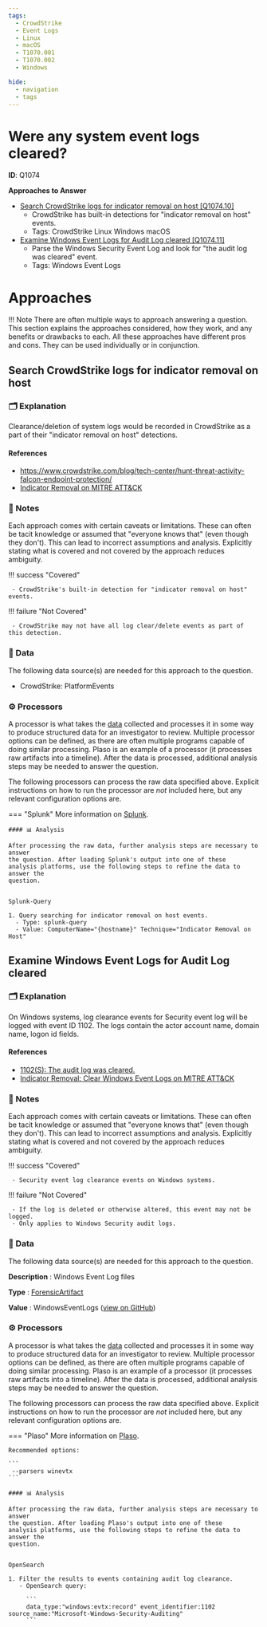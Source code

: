 ```yaml
---
tags:
  - CrowdStrike
  - Event Logs
  - Linux
  - macOS
  - T1070.001
  - T1070.002
  - Windows

hide:
  - navigation
  - tags
---
```


# Were any system event logs cleared?

**ID**: Q1074


**Approaches to Answer**

-  [Search CrowdStrike logs for indicator removal on host [Q1074.10]](#search-crowdstrike-logs-for-indicator-removal-on-host)
    - CrowdStrike has built-in detections for "indicator removal on host" events.
    - Tags: <span class="dfiqTag">CrowdStrike</span> <span class="dfiqTag">Linux</span> <span class="dfiqTag">Windows</span> <span class="dfiqTag">macOS</span>
-  [Examine Windows Event Logs for Audit Log cleared [Q1074.11]](#examine-windows-event-logs-for-audit-log-cleared)
    - Parse the Windows Security Event Log and look for "the audit log was cleared" event.
    - Tags: <span class="dfiqTag">Windows</span> <span class="dfiqTag">Event Logs</span>

# Approaches

!!! Note
    There are often multiple ways to approach answering a question.
    This section explains the approaches considered, how they work, and any
    benefits or drawbacks to each. All these approaches have different pros
    and cons. They can be used individually or in conjunction.

## Search CrowdStrike logs for indicator removal on host
### 🗂️ Explanation
Clearance/deletion of system logs would be recorded in CrowdStrike as a part of their "indicator removal on host" detections.

#### References
 - https://www.crowdstrike.com/blog/tech-center/hunt-threat-activity-falcon-endpoint-protection/
 - [Indicator Removal on MITRE ATT&CK](https://attack.mitre.org/techniques/T1070/)

### 📝 Notes

Each approach comes with certain caveats or limitations. These can often
be tacit knowledge or assumed that "everyone knows that" (even though they
don't). This can lead to incorrect assumptions and analysis.
Explicitly stating what is covered and not covered by the approach reduces
ambiguity.

!!! success "Covered"

     - CrowdStrike's built-in detection for "indicator removal on host" events.

!!! failure "Not Covered"

     - CrowdStrike may not have all log clear/delete events as part of this detection.


### 💾 Data

The following data source(s) are needed for this approach to the question.


  - CrowdStrike: PlatformEvents

### ⚙️ Processors

A processor is what takes the [data](#💾-data) collected and processes it in
some way to produce structured data for an investigator to review. Multiple
processor options can be defined, as there are often multiple programs capable
of doing similar processing. Plaso is an example of a processor (it processes
raw artifacts into a timeline). After the data is processed, additional analysis
steps may be needed to answer the question.

The following processors can process the raw data specified above. Explicit
instructions on how to run the processor are *not* included here, but any
relevant configuration options are.


=== "Splunk"
    More information on [Splunk](https://forensics.wiki/splunk).


    #### 📊 Analysis

    After processing the raw data, further analysis steps are necessary to answer
    the question. After loading Splunk's output into one of these
    analysis platforms, use the following steps to refine the data to answer the
    question.


    Splunk-Query

    1. Query searching for indicator removal on host events.
      - Type: splunk-query
      - Value: ComputerName="{hostname}" Technique="Indicator Removal on Host"

## Examine Windows Event Logs for Audit Log cleared
### 🗂️ Explanation
On Windows systems, log clearance events for Security event log will be logged with event ID 1102. The logs contain the actor account name, domain name, logon id fields.

#### References
 - [1102(S): The audit log was cleared.](https://learn.microsoft.com/en-us/windows/security/threat-protection/auditing/event-1102)
 - [Indicator Removal: Clear Windows Event Logs on MITRE ATT&CK](https://attack.mitre.org/techniques/T1070/001/)

### 📝 Notes

Each approach comes with certain caveats or limitations. These can often
be tacit knowledge or assumed that "everyone knows that" (even though they
don't). This can lead to incorrect assumptions and analysis.
Explicitly stating what is covered and not covered by the approach reduces
ambiguity.

!!! success "Covered"

     - Security event log clearance events on Windows systems.

!!! failure "Not Covered"

     - If the log is deleted or otherwise altered, this event may not be logged.
     - Only applies to Windows Security audit logs.


### 💾 Data

The following data source(s) are needed for this approach to the question.

**Description**
:  Windows Event Log files


**Type**
:  [ForensicArtifact](https://github.com/ForensicArtifacts/artifacts#digital-forensics-artifacts-repository)

**Value**
:  WindowsEventLogs ([view on GitHub](https://github.com/ForensicArtifacts/artifacts/search?q=WindowsEventLogs))

### ⚙️ Processors

A processor is what takes the [data](#💾-data) collected and processes it in
some way to produce structured data for an investigator to review. Multiple
processor options can be defined, as there are often multiple programs capable
of doing similar processing. Plaso is an example of a processor (it processes
raw artifacts into a timeline). After the data is processed, additional analysis
steps may be needed to answer the question.

The following processors can process the raw data specified above. Explicit
instructions on how to run the processor are *not* included here, but any
relevant configuration options are.


=== "Plaso"
    More information on [Plaso](https://forensics.wiki/plaso).

    Recommended options:

    ```
     --parsers winevtx
    ```

    #### 📊 Analysis

    After processing the raw data, further analysis steps are necessary to answer
    the question. After loading Plaso's output into one of these
    analysis platforms, use the following steps to refine the data to answer the
    question.


    OpenSearch

    1. Filter the results to events containing audit log clearance.
       - OpenSearch query:

         ```
         data_type:"windows:evtx:record" event_identifier:1102 source_name:"Microsoft-Windows-Security-Auditing"
         ```
